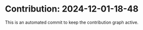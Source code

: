 # Contribution: 2024-12-01-18-48
This is an automated commit to keep the contribution graph active.
